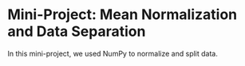 # Mini-Project: Mean Normalization and Data Separation

In this mini-project, we used NumPy to normalize and split data.
